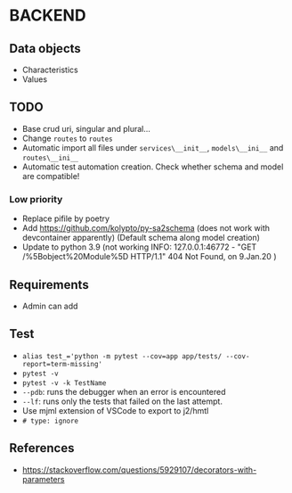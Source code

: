# BACKEND

## Data objects

- Characteristics
- Values


## TODO

* Base crud uri, singular and plural...
* Change `routes` to `routes`
* Automatic import all files under `services\__init__`, `models\__ini__` and `routes\__ini__`
* Automatic test automation creation. Check whether schema and model are compatible!


### Low priority
- Replace pifile by poetry
- Add https://github.com/kolypto/py-sa2schema (does not work with devcontainer apparently) (Default schema along model creation)
- Update to python 3.9 (not working INFO:     127.0.0.1:46772 - "GET /%5Bobject%20Module%5D HTTP/1.1" 404 Not Found, on 9.Jan.20 )


## Requirements

- Admin can add

## Test

- `alias test_='python -m pytest --cov=app app/tests/ --cov-report=term-missing'`
- `pytest -v`
- `pytest -v -k TestName`
- `--pdb`: runs the debugger when an error is encountered
- `--lf`: runs only the tests that failed on the last attempt.
- Use mjml extension of VSCode to export to j2/hmtl
- `# type: ignore`


## References

* https://stackoverflow.com/questions/5929107/decorators-with-parameters